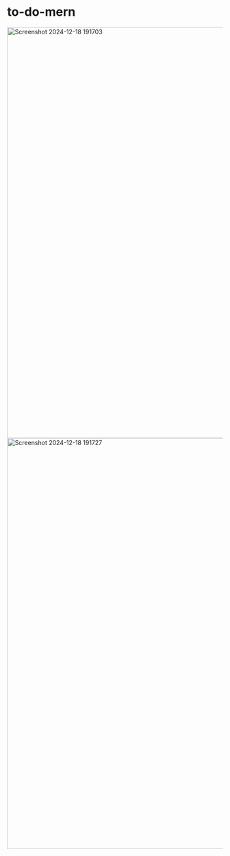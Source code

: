 # to-do-mern




<img width="960" alt="Screenshot 2024-12-18 191703" src="https://github.com/user-attachments/assets/bbaac3f6-35d6-4767-9491-e1c2b7d0e0da" />


<img width="960" alt="Screenshot 2024-12-18 191727" src="https://github.com/user-attachments/assets/4f5a920b-8688-4816-9728-bf3748473578" />


